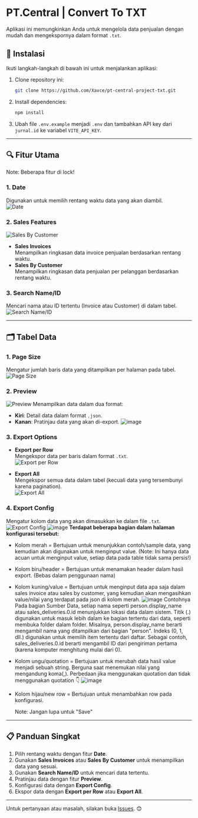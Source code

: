 # PT.Central | Convert To TXT

Aplikasi ini memungkinkan Anda untuk mengelola data penjualan dengan mudah dan mengekspornya dalam format `.txt`.

## 🚀 Instalasi

Ikuti langkah-langkah di bawah ini untuk menjalankan aplikasi:

1. Clone repository ini:
    ```bash
    git clone https://github.com/Xavce/pt-central-project-txt.git
    ```

2. Install dependencies:
    ```bash
    npm install
    ```

3. Ubah file `.env.example` menjadi `.env` dan tambahkan API key dari `jurnal.id` ke variabel `VITE_API_KEY`.

---

## 🔍 Fitur Utama
Note: Beberapa fitur di lock!

### 1. **Date**
Digunakan untuk memilih rentang waktu data yang akan diambil.  
![Date](https://github.com/user-attachments/assets/23280af7-4b18-4f6b-990f-7645e3902365)

### 2. **Sales Features**
  ![Sales By Customer](https://github.com/user-attachments/assets/fbd09553-2ab8-4898-b638-23caf62875f4)

- **Sales Invoices**  
  Menampilkan ringkasan data invoice penjualan berdasarkan rentang waktu.    
- **Sales By Customer**  
  Menampilkan ringkasan data penjualan per pelanggan berdasarkan rentang waktu.  

### 3. **Search Name/ID**
Mencari nama atau ID tertentu (Invoice atau Customer) di dalam tabel.  
![Search Name/ID](https://github.com/user-attachments/assets/c9f06c9b-e578-4e90-9dab-1e13a82c8ec1)

---

## 🗂️ Tabel Data

### 1. **Page Size**
Mengatur jumlah baris data yang ditampilkan per halaman pada tabel.  
![Page Size](https://github.com/user-attachments/assets/ee6165e8-7548-4e4b-bc15-0ac371970132)

### 2. **Preview**
![Preview](https://github.com/user-attachments/assets/68732d56-b77c-4beb-8c2c-ab11a97dd2c1)
Menampilkan data dalam dua format:  
- **Kiri**: Detail data dalam format `.json`.  
- **Kanan**: Pratinjau data yang akan di-export.
![image](https://github.com/user-attachments/assets/079aa0d3-70e8-4402-9541-abd772eff992)

### 3. **Export Options**
- **Export per Row**  
  Mengekspor data per baris dalam format `.txt`.  
  ![Export per Row](https://github.com/user-attachments/assets/e16d8064-d64d-42e3-a576-0e6191667744)
  
- **Export All**  
  Mengekspor semua data dalam tabel (kecuali data yang tersembunyi karena pagination).  
  ![Export All](https://github.com/user-attachments/assets/7c6e3a4f-ff33-4c9d-bbd5-4f568511c979)

### 4. **Export Config**
Mengatur kolom data yang akan dimasukkan ke dalam file `.txt`.  
![Export Config](https://github.com/user-attachments/assets/ae011219-e3b6-4f83-8298-97e97d6d0942)
![image](https://github.com/user-attachments/assets/84831dc5-2b8e-4086-8105-b0f3317c0ee6)
**Terdapat beberapa bagian dalam halaman konfigurasi tersebut:**
- Kolom merah = Bertujuan untuk menunjukkan contoh/sample data, yang kemudian akan digunakan untuk menginput value. (Note: Ini hanya data acuan untuk menginput value, setiap data pada table tidak sama persis!)
- Kolom biru/header = Bertujuan untuk menamakan header dalam hasil export. (Bebas dalam penggunaan nama)
- Kolom kuning/value = Bertujuan untuk menginput data apa saja dalam sales invoice atau sales by customer, yang kemudian akan mengasihkan value/nilai yang terdapat pada json di kolom merah.
  ![image](https://github.com/user-attachments/assets/dca55335-8dee-4315-afaa-752df3ed346f)
  Contohnya Pada bagian Sumber Data, setiap nama seperti person.display_name atau sales_deliveries.0.id menunjukkan lokasi data dalam sistem. Titik (.) digunakan untuk masuk lebih dalam ke bagian tertentu dari data, seperti membuka folder dalam folder. Misalnya, person.display_name berarti mengambil nama yang ditampilkan dari bagian "person".
Indeks (0, 1, dll.) digunakan untuk memilih item tertentu dari daftar. Sebagai contoh, sales_deliveries.0.id berarti mengambil ID dari pengiriman pertama (karena komputer menghitung mulai dari 0).
- Kolom ungu/quotation = Bertujuan untuk merubah data hasil value menjadi sebuah string. Berguna saat menemukan nilai yang mengandung koma(,). 
  Perbedaan jika menggunakan quotation dan tidak menggunakan quotation 👇
  ![image](https://github.com/user-attachments/assets/a3ffcdb8-f420-49fd-8ad7-078c394a1c59)
- Kolom hijau/new row = Bertujuan untuk menambahkan row pada konfigurasi.

  Note: Jangan lupa untuk "Save"
---

## 📋 Panduan Singkat

1. Pilih rentang waktu dengan fitur **Date**.
2. Gunakan **Sales Invoices** atau **Sales By Customer** untuk menampilkan data yang sesuai.
3. Gunakan **Search Name/ID** untuk mencari data tertentu.
4. Pratinjau data dengan fitur **Preview**.
5. Konfigurasi data dengan **Export Config**.
6. Ekspor data dengan **Export per Row** atau **Export All**.

---

Untuk pertanyaan atau masalah, silakan buka [Issues](https://github.com/Xavce/pt-central-project-txt/issues). 😊
